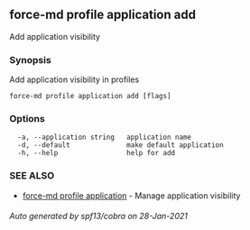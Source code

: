 ## force-md profile application add

Add application visibility

### Synopsis

Add application visibility in profiles

```
force-md profile application add [flags]
```

### Options

```
  -a, --application string   application name
  -d, --default              make default application
  -h, --help                 help for add
```

### SEE ALSO

* [force-md profile application](force-md_profile_application.md)	 - Manage application visibility

###### Auto generated by spf13/cobra on 28-Jan-2021
